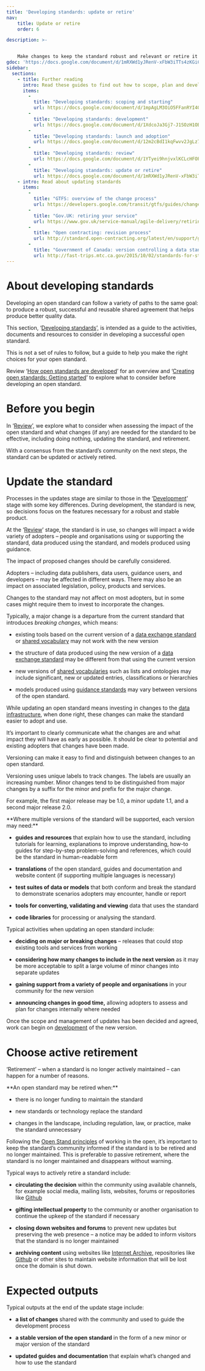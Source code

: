 ```yaml
---
title: 'Developing standards: update or retire'
nav:
    title: Update or retire
    order: 6

description: >- 


    Make changes to keep the standard robust and relevant or retire it gracefully.
gdoc: 'https://docs.google.com/document/d/1mRXWd1yJRenV-xFbW3iTTs4zKGiCLLXkMYWiMlXoexw/edit?usp=sharing'
sidebar:
  sections:
    - title: Further reading
      intro: Read these guides to find out how to scope, plan and develop your standard
      items:
        -          
          title: "Developing standards: scoping and starting"
          url: https://docs.google.com/document/d/1mpAgLM3OiO5FFanRYI4Qz5M3fXh2TYmeSIlde_hNFSM/edit?usp=sharing
        -          
          title: "Developing standards: development"
          url: https://docs.google.com/document/d/1XdcoJa3Gj7-J1SOzH1OBfPSKTYM_xvB0XPnfFqBM_gA/edit?usp=sharing
        -          
          title: "Developing standards: launch and adoption"
          url: https://docs.google.com/document/d/12m2cBdI1kqFwvv2JgLz7OkZSs-yBp336WTULqKr75EI/edit?usp=sharing
        -          
          title: "Developing standards: review"
          url: https://docs.google.com/document/d/1YTyei9hnjvxlKCLcHFOP2bmHj04jY2xx4PnTCxUhg1w/edit?usp=sharing
        -          
          title: "Developing standards: update or retire"
          url: https://docs.google.com/document/d/1mRXWd1yJRenV-xFbW3iTTs4zKGiCLLXkMYWiMlXoexw/edit?usp=sharing
    - intro: Read about updating standards
      items:
        -          
          title: "GTFS: overview of the change process"
          url: https://developers.google.com/transit/gtfs/guides/changes-overview
        -          
          title: "Gov.UK: retiring your service"
          url: https://www.gov.uk/service-manual/agile-delivery/retiring-your-service
        -          
          title: "Open contracting: revision process"
          url: http://standard.open-contracting.org/latest/en/support/governance/#revision-process
        -          
          title: "Government of Canada: version controlling a data standard"
          url: http://fast-trips.mtc.ca.gov/2015/10/02/standards-for-standards/    
---
```


# About developing standards

Developing an open standard can follow a variety of paths to the same goal: to produce a robust, successful and reusable shared agreement that helps produce better quality data. 

This section, ‘[Developing standards](https://docs.google.com/document/d/1p2o3pn8l1j-AKnIIx0mY-RpNdgz33ujJzUCQVWUi8Gg/edit?usp=sharing)’, is intended as a guide to the activities, documents and resources to consider in developing a successful open standard. 

This is not a set of rules to follow, but a guide to help you make the right choices for your open standard.

Review ‘[How open standards are developed](https://docs.google.com/document/d/1kBsBph0bionPForwpriLMLY9MozSMHdviOandnK_hjM/edit?usp=sharing)’ for an overview and ‘[Creating open standards: Getting started](https://docs.google.com/document/d/11y7VRSIsOXhMlVxfKlBnwYk3QU_uppb_RMN0wzXF6mg/edit?usp=sharing)’ to explore what to consider before developing an open standard.

# Before you begin

In ‘[Review](https://docs.google.com/document/d/1YTyei9hnjvxlKCLcHFOP2bmHj04jY2xx4PnTCxUhg1w/edit?usp=sharing)’, we explore what to consider when assessing the impact of the open standard and what changes (if any) are needed for the standard to be effective, including doing nothing, updating the standard, and retirement. 

With a consensus from the standard’s community on the next steps, the standard can be updated or actively retired.

# Update the standard

Processes in the updates stage are similar to those in the ‘[Development](https://docs.google.com/document/d/1XdcoJa3Gj7-J1SOzH1OBfPSKTYM_xvB0XPnfFqBM_gA/edit?usp=sharing)’ stage with some key differences. During development, the standard is new, so decisions focus on the features necessary for a robust and stable product. 

At the ‘[Review](https://docs.google.com/document/d/1YTyei9hnjvxlKCLcHFOP2bmHj04jY2xx4PnTCxUhg1w/edit?usp=sharing)’ stage, the standard is in use, so changes will impact a wide variety of adopters – people and organisations using or supporting the standard, data produced using the standard, and models produced using guidance.

The impact of proposed changes should be carefully considered. 

Adopters – including data publishers, data users, guidance users, and developers – may be affected in different ways. There may also be an impact on associated legislation, policy, products and services.

Changes to the standard may not affect on most adopters, but in some cases might require them to invest to incorporate the changes. 

Typically, a major change is a departure from the current standard that introduces *breaking changes*, which means:

* existing tools based on the current version of a [data exchange standard](https://docs.google.com/document/d/1LJfRC5wKrHuV4FDMk4RyL_mgoIdRdnis5rZg8NYGT1Y/edit#heading=h.gquw9huwsj6k) or  [shared vocabulary](https://docs.google.com/document/d/1LJfRC5wKrHuV4FDMk4RyL_mgoIdRdnis5rZg8NYGT1Y/edit#heading=h.36hd992dzujg) may not work with the new version

* the structure of data produced using the new version of a [data exchange standard](https://docs.google.com/document/d/1LJfRC5wKrHuV4FDMk4RyL_mgoIdRdnis5rZg8NYGT1Y/edit#heading=h.gquw9huwsj6k) may be different from that using the current version

* new versions of [shared vocabularies](https://docs.google.com/document/d/1LJfRC5wKrHuV4FDMk4RyL_mgoIdRdnis5rZg8NYGT1Y/edit#heading=h.36hd992dzujg) such as lists and ontologies may include significant, new or updated entries, classifications or hierarchies

* models produced using [guidance standards](https://docs.google.com/document/d/1LJfRC5wKrHuV4FDMk4RyL_mgoIdRdnis5rZg8NYGT1Y/edit#heading=h.756ycxwioez5) may vary between versions of the open standard.

While updating an open standard means investing in changes to the [data infrastructure](https://theodi.org/topic/data-infrastructure/), when done right, these changes can make the standard easier to adopt and use. 

It’s important to clearly communicate what the changes are and what impact they will have as early as possible. It should be clear to potential and existing adopters that changes have been made. 

Versioning can make it easy to find and distinguish between changes to an open standard. 

Versioning uses unique labels to track changes. The labels are usually an increasing number. Minor changes tend to be distinguished from major changes by a suffix for the minor and prefix for the major change. 

For example, the first major release may be 1.0, a minor update 1.1, and a second major release 2.0.

<div class="callout" markdown="1">
**Where multiple versions of the standard will be supported, each version may need:**

* **guides and resources** that explain how to use the standard, including tutorials for learning, explanations to improve understanding, how-to guides for step-by-step problem-solving and references, which could be the standard in human-readable form

* **translations** of the open standard, guides and documentation and website content (if supporting multiple languages is necessary)

* **test suites of data or models** that both conform and break the standard to demonstrate scenarios adopters may encounter, handle or report

* **tools for converting, validating and viewing** data that uses the standard 

* **code libraries** for processing or analysing the standard.
</div>

Typical activities when updating an open standard include:

* **deciding on major or breaking changes** – releases that could stop existing tools and services from working

* **considering how many changes to include in the next version** as it may be more acceptable to split a large volume of minor changes into separate updates

* **gaining support from a variety of people and organisations** in your community for the new version

* **announcing changes in good time,** allowing adopters to assess and plan for changes internally where needed

Once the scope and management of updates has been decided and agreed, work can begin on [development](https://docs.google.com/document/d/1XdcoJa3Gj7-J1SOzH1OBfPSKTYM_xvB0XPnfFqBM_gA/edit?usp=sharing) of the new version.

# Choose active retirement

‘Retirement’ – when a standard is no longer actively maintained – can happen for a number of reasons. 

<div class="callout" markdown="1">
**An open standard may be retired when:**

* there is no longer funding to maintain the standard

* new standards or technology replace the standard

* changes in the landscape, including regulation, law, or practice, make the standard unnecessary
</div>

Following the [Open Stand principles](https://open-stand.org/about-us/principles/) of working in the open, it’s important to keep the standard’s community informed if the standard is to be retired and no longer maintained. This is preferable to passive retirement, where the standard is no longer maintained and disappears without warning.

Typical ways to actively retire a standard include:

* **circulating the decision** within the community using available channels, for example social media, mailing lists, websites, forums or repositories like [Github](https://github.com/)

* **gifting intellectual property** to the community or another organisation to continue the upkeep of the standard if necessary

* **closing down websites and forums** to prevent new updates but preserving the web presence – a notice may be added to inform visitors that the standard is no longer maintained

* **archiving content** using websites like [Internet Archive](https://archive.org/), repositories like [Github](https://github.com/) or other sites to maintain website information that will be lost once the domain is shut down.

 

# Expected outputs

Typical outputs at the end of the update stage include:

* **a list of changes** shared with the community and used to guide the development process

* **a stable version of the open standard** in the form of a new minor or major version of the standard

* **updated guides and documentation** that explain what’s changed and how to use the standard
